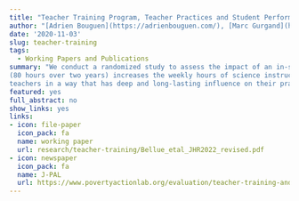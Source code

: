 ```yaml
---
title: "Teacher Training Program, Teacher Practices and Student Performance in Science: Evidence from a Randomized Study in French Primary Schools"
author: "[Adrien Bouguen](https://adrienbouguen.com/), [Marc Gurgand](https://www.parisschoolofeconomics.eu/en/gurgand-marc/), Valerie Munier and [André Tricot](http://andre.tricot.pagesperso-orange.fr/). "
date: '2020-11-03'
slug: teacher-training
tags:
  - Working Papers and Publications
summary: "We conduct a randomized study to assess the impact of an in-service teacher training program on inquiry-based learning in science in French primary schools. The study comprises 134 randomly assigned volunteer teachers and two cohorts of about 2,500 students. In addition to student test scores, we collect information on teacher practices and pedagogical knowledge. We find that the training program
(80 hours over two years) increases the weekly hours of science instruction as well as the number of science experiments conducted in class. Yet, one year later, most of these effects disappear. Consistently, while we find small effects on students’ scientific knowledge during the last year of the training program, these effects are also short-lived. These results highlight the difficulty to train experienced
teachers in a way that has deep and long-lasting influence on their practices."
featured: yes
full_abstract: no
show_links: yes
links:
- icon: file-paper
  icon_pack: fa
  name: working paper
  url: research/teacher-training/Bellue_etal_JHR2022_revised.pdf
- icon: newspaper
  icon_pack: fa
  name: J-PAL
  url: https://www.povertyactionlab.org/evaluation/teacher-training-and-student-achievement-science-evidence-france
---
```

